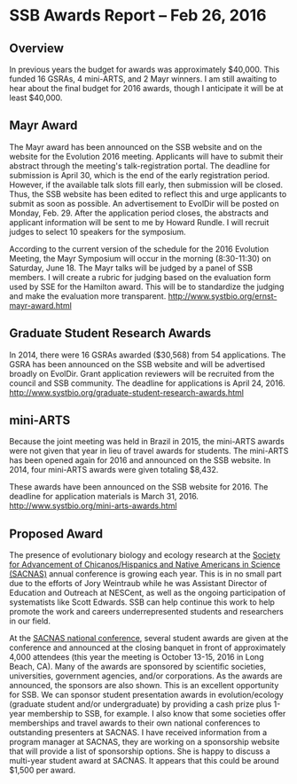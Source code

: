 # SSB Awards Report – Feb 26, 2016

## Overview
In previous years the budget for awards was approximately $40,000. This funded 16 GSRAs, 4 mini-ARTS, and 2 Mayr winners. I am still awaiting to hear about the final budget for 2016 awards, though I anticipate it will be at least $40,000. 

## Mayr Award
The Mayr award has been announced on the SSB website and on the website for the Evolution 2016 meeting. Applicants will have to submit their abstract through the meeting's talk-registration portal. The deadline for submission is April 30, which is the end of the early registration period. However, if the available talk slots fill early, then submission will be closed. Thus, the SSB website has been edited to reflect this and urge applicants to submit as soon as possible. An advertisement to EvolDir will be posted on Monday, Feb. 29. After the application period closes, the abstracts and applicant information will be sent to me by Howard Rundle. I will recruit judges to select 10 speakers for the symposium. 

According to the current version of the schedule for the 2016 Evolution Meeting, the Mayr Symposium will occur in the morning (8:30-11:30) on Saturday, June 18. The Mayr talks will be judged by a panel of SSB members. I will create a rubric for judging based on the evaluation form used by SSE for the Hamilton award. This will be to standardize the judging and make the evaluation more transparent. <http://www.systbio.org/ernst-mayr-award.html>

## Graduate Student Research Awards
In 2014, there were 16 GSRAs awarded ($30,568) from 54 applications. The GSRA has been announced on the SSB website and will be advertised broadly on EvolDir. Grant application reviewers will be recruited from the council and SSB community. The deadline for applications is April 24, 2016. <http://www.systbio.org/graduate-student-research-awards.html>

## mini-ARTS
Because the joint meeting was held in Brazil in 2015, the mini-ARTS awards were not given that year in lieu of travel awards for students. The mini-ARTS has been opened again for 2016 and announced on the SSB website. In 2014, four mini-ARTS awards were given totaling $8,432. 

These awards have been announced on the SSB website for 2016. The deadline for application materials is March 31, 2016. <http://www.systbio.org/mini-arts-awards.html>

## Proposed Award 
The presence of evolutionary biology and ecology research at the [Society for Advancement of Chicanos/Hispanics and Native Americans in Science (SACNAS)](http://sacnas.org/) annual conference is growing each year. This is in no small part due to the efforts of Jory Weintraub while he was Assistant Director of Education and Outreach at NESCent, as well as the ongoing participation of systematists like Scott Edwards. SSB can help continue this work to help promote the work and careers underrepresented students and researchers in our field. 

At the [SACNAS national conference](http://sacnas.org/events/national-conf), several student awards are given at the conference and announced at the closing banquet in front of approximately 4,000 attendees (this year the meeting is October 13-15, 2016 in Long Beach, CA). Many of the awards are sponsored by scientific societies, universities, government agencies, and/or corporations. As the awards are announced, the sponsors are also shown. This is an excellent opportunity for SSB. We can sponsor student presentation awards in evolution/ecology (graduate student and/or undergraduate) by providing a cash prize plus 1-year membership to SSB, for example. I also know that some societies offer memberships and travel awards to their own national conferences to outstanding presenters at SACNAS. I have received information from a program manager at SACNAS, they are working on a sponsorship website that will provide a list of sponsorship options. She is happy to discuss a multi-year student award at SACNAS. It appears that this could be around $1,500 per award. 
